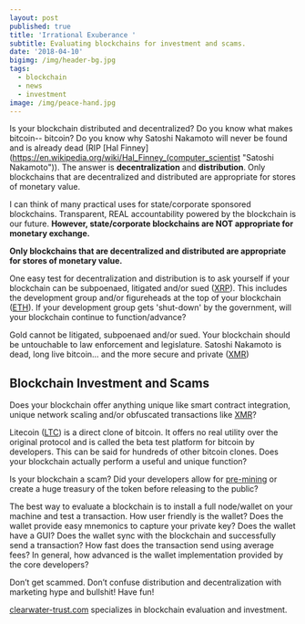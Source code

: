 ```yaml
---
layout: post
published: true
title: 'Irrational Exuberance '
subtitle: Evaluating blockchains for investment and scams.
date: '2018-04-10'
bigimg: /img/header-bg.jpg
tags:
  - blockchain
  - news
  - investment
image: /img/peace-hand.jpg
---
```

Is your blockchain distributed and decentralized? Do you know what makes bitcoin-- bitcoin?  Do you know why Satoshi Nakamoto will never be found and is already dead (RIP [Hal Finney](https://en.wikipedia.org/wiki/Hal_Finney_(computer_scientist "Satoshi Nakamoto")). The answer is **decentralization** and **distribution**. Only blockchains that are decentralized and distributed are appropriate for stores of monetary value.

I can think of many practical uses for state/corporate sponsored blockchains. Transparent, REAL accountability powered by the blockchain is our future. **However, state/corporate blockchains are NOT appropriate for monetary exchange.**

**Only blockchains that are decentralized and distributed are appropriate for stores of monetary value.**

One easy test for decentralization and distribution is to ask yourself if your blockchain can be subpoenaed, litigated and/or sued ([XRP](https://www.forbes.com/sites/laurashin/2017/09/08/blockchain-enterprise-firms-r3-and-ripple-sue-each-other-over-1-billion-of-cryptocurrency/#16dd11854289)). This includes the development group and/or figureheads at the top of your blockchain ([ETH](https://en.wikipedia.org/wiki/Vitalik_Buterin "Vitalik Buterin")).  If your development group gets 'shut-down' by the government, will your blockchain continue to function/advance?

Gold cannot be litigated, subpoenaed and/or sued. Your blockchain should be untouchable to law enforcement and legislature. Satoshi Nakamoto is dead, long live bitcoin… and the more secure and private ([XMR](https://getmonero.org "Monero"))

## Blockchain Investment and Scams

Does your blockchain offer anything unique like smart contract integration, unique network scaling and/or obfuscated transactions like [XMR](https://getmonero.org "Monero")?

Litecoin ([LTC](https://litecoin.org/ "Litecoin")) is a direct clone of bitcoin. It offers no real utility over the original protocol and is called the beta test platform for bitcoin by developers.  This can be said for hundreds of other bitcoin clones.  Does your blockchain actually perform a useful and unique function?

Is your blockchain a scam? Did your developers allow for [pre-mining](https://www.cryptocompare.com/coins/guides/what-is-a-premine/ "premine") or create a huge treasury of the token before releasing to the public?

The best way to evaluate a blockchain is to install a full node/wallet on your machine and test a transaction. How user friendly is the wallet? Does the wallet provide easy mnemonics to capture your private key? Does the wallet have a GUI? Does the wallet sync with the blockchain and successfully send a transaction? How fast does the transaction send using average fees? In general, how advanced is the wallet implementation provided by the core developers?

Don’t get scammed. Don’t confuse distribution and decentralization with marketing hype and bullshit! Have fun!  

[clearwater-trust.com](https://clearwater-trust.com "bitcoin wallet and fund") specializes in blockchain evaluation and investment.
